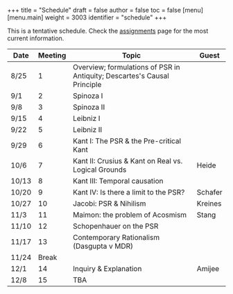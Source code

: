 +++
title = "Schedule"
draft = false
author = false
toc = false
[menu]
  [menu.main]
    weight = 3003
    identifier = "schedule"
+++

This is a tentative schedule. Check the [assignments](https://phil971.colinmclear.net/assignments) page for the most current
information.

| **Date** | **Meeting** | **Topic**                                                                | **Guest** |
|----------|-------------|--------------------------------------------------------------------------|-----------|
| 8/25     | 1           | Overview; formulations of PSR in Antiquity; Descartes's Causal Principle |           |
| 9/1      | 2           | Spinoza I                                                                |           |
| 9/8      | 3           | Spinoza II                                                               |           |
| 9/15     | 4           | Leibniz I                                                                |           |
| 9/22     | 5           | Leibniz II                                                               |           |
| 9/29     | 6           | Kant I: The PSR &amp; the Pre-critical Kant                              |           |
| 10/6     | 7           | Kant II: Crusius &amp; Kant on Real vs. Logical Grounds                  | Heide     |
| 10/13    | 8           | Kant III: Temporal causation                                             |           |
| 10/20    | 9           | Kant IV: Is there a limit to the PSR?                                    | Schafer   |
| 10/27    | 10          | Jacobi: PSR &amp; Nihilism                                               | Kreines   |
| 11/3     | 11          | Maimon: the problem of Acosmism                                          | Stang     |
| 11/10    | 12          | Schopenhauer on the PSR                                                  |           |
| 11/17    | 13          | Contemporary Rationalism (Dasgupta v MDR)                                |           |
| 11/24    | Break       |                                                                          |           |
| 12/1     | 14          | Inquiry &amp; Explanation                                                | Amijee    |
| 12/8     | 15          | TBA                                                                      |           |
